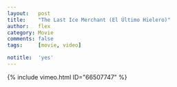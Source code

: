 ```yaml
---
layout:   post
title:    "The Last Ice Merchant (El Último Hielero)"
author:   flex
category: Movie
comments: false
tags:     [movie, video]

notitle:  'yes'
---
```


<style type="text/css">
	.container { margin-bottom: -1em; }
</style>

<div class="overridemaxwidthboth">
	{% include vimeo.html ID="66507747" %}
</div>